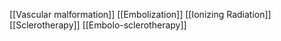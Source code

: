 [[Vascular malformation]]
[[Embolization]]
[[Ionizing Radiation]]
[[Sclerotherapy]]
[[Embolo-sclerotherapy]]

